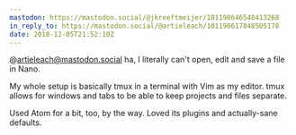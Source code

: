 ```yaml
---
mastodon: https://mastodon.social/@jkreeftmeijer/101190646548413268
in_reply_to: https://mastodon.social/@artieleach/101190617848505178
date: 2018-12-05T21:52:10Z
---
```

@artieleach@mastodon.social ha, I literally can't open, edit and save a file in Nano.

My whole setup is basically tmux in a terminal with Vim as my editor. tmux allows for windows and tabs to be able to keep projects and files separate.

Used Atom for a bit, too, by the way. Loved its plugins and actually-sane defaults.
